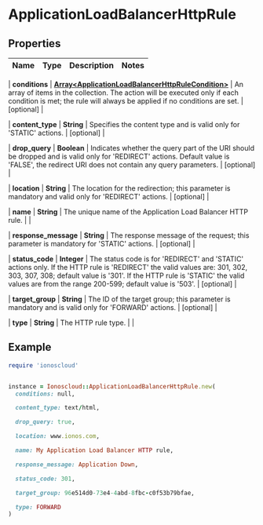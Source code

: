 # ApplicationLoadBalancerHttpRule

## Properties

| Name | Type | Description | Notes |
| ---- | ---- | ----------- | ----- |

| **conditions** | [**Array&lt;ApplicationLoadBalancerHttpRuleCondition&gt;**](ApplicationLoadBalancerHttpRuleCondition.md) | An array of items in the collection. The action will be executed only if each condition is met; the rule will always be applied if no conditions are set. | [optional] |

| **content_type** | **String** | Specifies the content type and is valid only for &#39;STATIC&#39; actions. | [optional] |

| **drop_query** | **Boolean** | Indicates whether the query part of the URI should be dropped and is valid only for &#39;REDIRECT&#39; actions. Default value is &#39;FALSE&#39;, the redirect URI does not contain any query parameters. | [optional] |

| **location** | **String** | The location for the redirection; this parameter is mandatory and valid only for &#39;REDIRECT&#39; actions. | [optional] |

| **name** | **String** | The unique name of the Application Load Balancer HTTP rule. |  |

| **response_message** | **String** | The response message of the request; this parameter is mandatory for &#39;STATIC&#39; actions. | [optional] |

| **status_code** | **Integer** | The status code is for &#39;REDIRECT&#39; and &#39;STATIC&#39; actions only.   If the HTTP rule is &#39;REDIRECT&#39; the valid values are: 301, 302, 303, 307, 308; default value is &#39;301&#39;.  If the HTTP rule is &#39;STATIC&#39; the valid values are from the range 200-599; default value is &#39;503&#39;. | [optional] |

| **target_group** | **String** | The ID of the target group; this parameter is mandatory and is valid only for &#39;FORWARD&#39; actions. | [optional] |

| **type** | **String** | The HTTP rule type. |  |

## Example

```ruby
require 'ionoscloud'


instance = Ionoscloud::ApplicationLoadBalancerHttpRule.new(
  conditions: null,

  content_type: text/html,

  drop_query: true,

  location: www.ionos.com,

  name: My Application Load Balancer HTTP rule,

  response_message: Application Down,

  status_code: 301,

  target_group: 96e514d0-73e4-4abd-8fbc-c0f53b79bfae,

  type: FORWARD
)
```


